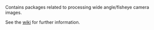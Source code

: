 Contains packages related to processing wide angle/fisheye camera images.

See the [wiki](https://github.com/team-vigir/vigir_wide_angle_image_proc/wiki) for further information.
